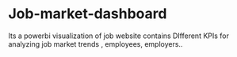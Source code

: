 # Job-market-dashboard
Its a powerbi visualization of job website contains DIfferent KPIs for analyzing job market trends , employees, employers..
